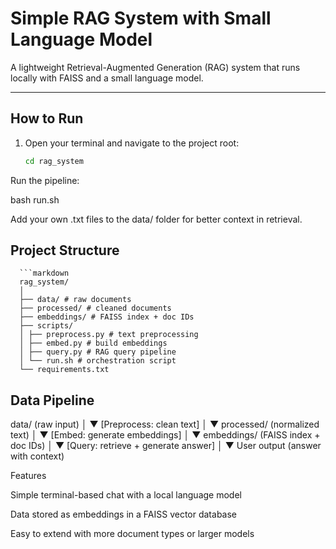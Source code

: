 

# Simple RAG System with Small Language Model

A lightweight Retrieval-Augmented Generation (RAG) system that runs locally with FAISS and a small language model.

---

## How to Run

1. Open your terminal and navigate to the project root:
   ```bash
   cd rag_system


Run the pipeline:

bash run.sh


Add your own .txt files to the data/ folder for better context in retrieval.

## Project Structure
      ```markdown
      rag_system/
      │
      ├── data/ # raw documents
      ├── processed/ # cleaned documents
      ├── embeddings/ # FAISS index + doc IDs
      ├── scripts/
      │ ├── preprocess.py # text preprocessing
      │ ├── embed.py # build embeddings
      │ ├── query.py # RAG query pipeline
      │ └── run.sh # orchestration script
      └── requirements.txt


## Data Pipeline

data/ (raw input)
   │
   ▼
[Preprocess: clean text]
   │
   ▼
processed/ (normalized text)
   │
   ▼
[Embed: generate embeddings]
   │
   ▼
embeddings/ (FAISS index + doc IDs)
   │
   ▼
[Query: retrieve + generate answer]
   │
   ▼
User output (answer with context)

Features

Simple terminal-based chat with a local language model

Data stored as embeddings in a FAISS vector database

Easy to extend with more document types or larger models


